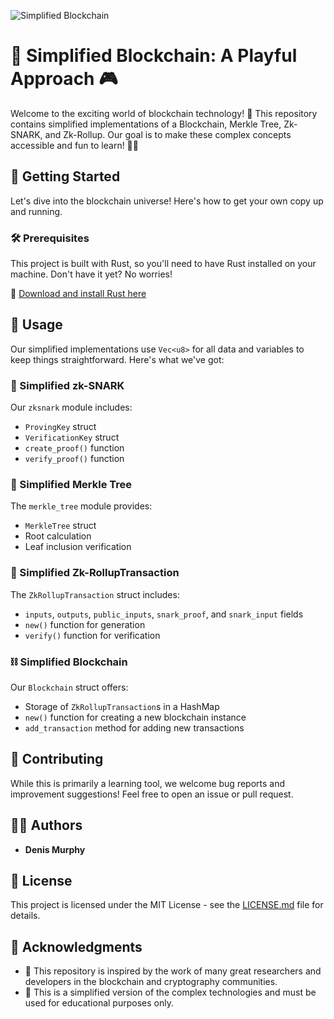 ![Simplified Blockchain](https://github.com/denismurphy/simplified-blockchain/blob/main/images/blockchain_vector_images.svg?raw=true)

# 🔗 Simplified Blockchain: A Playful Approach 🎮

Welcome to the exciting world of blockchain technology! 🚀 This repository contains simplified implementations of a Blockchain, Merkle Tree, Zk-SNARK, and Zk-Rollup. Our goal is to make these complex concepts accessible and fun to learn! 🧠💡

## 🚀 Getting Started

Let's dive into the blockchain universe! Here's how to get your own copy up and running.

### 🛠️ Prerequisites

This project is built with Rust, so you'll need to have Rust installed on your machine. Don't have it yet? No worries! 

🦀 [Download and install Rust here](https://www.rust-lang.org/learn/get-started)

## 🎯 Usage

Our simplified implementations use `Vec<u8>` for all data and variables to keep things straightforward. Here's what we've got:

### 🔐 Simplified zk-SNARK

Our `zksnark` module includes:
- `ProvingKey` struct
- `VerificationKey` struct
- `create_proof()` function
- `verify_proof()` function

### 🌳 Simplified Merkle Tree

The `merkle_tree` module provides:
- `MerkleTree` struct
- Root calculation
- Leaf inclusion verification

### 🔄 Simplified Zk-RollupTransaction

The `ZkRollupTransaction` struct includes:
- `inputs`, `outputs`, `public_inputs`, `snark_proof`, and `snark_input` fields
- `new()` function for generation
- `verify()` function for verification

### ⛓️ Simplified Blockchain

Our `Blockchain` struct offers:
- Storage of `ZkRollupTransaction`s in a HashMap
- `new()` function for creating a new blockchain instance
- `add_transaction` method for adding new transactions

## 🤝 Contributing

While this is primarily a learning tool, we welcome bug reports and improvement suggestions! Feel free to open an issue or pull request.

## 👨‍💻 Authors

- **Denis Murphy**

## 📜 License

This project is licensed under the MIT License - see the [LICENSE.md](LICENSE.md) file for details.

## 🙏 Acknowledgments

- 🎩 This repository is inspired by the work of many great researchers and developers in the blockchain and cryptography communities.
- 🚨 This is a simplified version of the complex technologies and must be used for educational purposes only.
